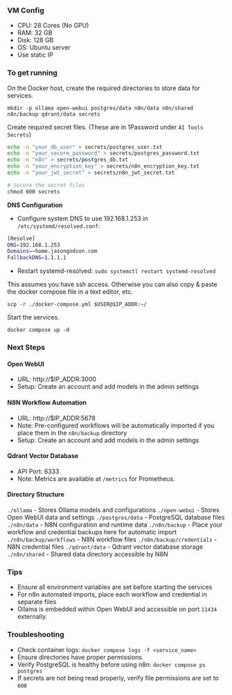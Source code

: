 ### VM Config
- CPU: 28 Cores (No GPU)
- RAM: 32 GB
- Disk: 128 GB
- OS: Ubuntu server
- Use static IP

### To get running

On the Docker host, create the required directories to store data for services.

`mkdir -p ollama open-webui postgres/data n8n/data n8n/shared n8n/backup qdrant/data secrets`

Create required secret files. (These are in 1Password under `AI Tools Secrets`)

```bash
echo -n "your_db_user" > secrets/postgres_user.txt
echo -n "your_secure_password" > secrets/postgres_password.txt
echo -n "n8n" > secrets/postgres_db.txt
echo -n "your_encryption_key" > secrets/n8n_encryption_key.txt
echo -n "your_jwt_secret" > secrets/n8n_jwt_secret.txt

# Secure the secret files
chmod 600 secrets
```

**DNS Configuration**
- Configure system DNS to use 192.168.1.253 in `/etc/systemd/resolved.conf`:
```bash
[Resolve]
DNS=192.168.1.253
Domains=~home.jasongodson.com
FallbackDNS=1.1.1.1
```
- Restart systemd-resolved: `sudo systemctl restart systemd-resolved`

This assumes you have ssh access. Otherwise you can also copy & paste the docker compose file in a text editor, etc.

`scp -r ./docker-compose.yml $USER@$IP_ADDR:~/`

Start the services.

`docker compose up -d`

### Next Steps

#### Open WebUI

- URL: http://$IP_ADDR:3000
- Setup: Create an account and add models in the admin settings

#### N8N Workflow Automation

- URL: http://$IP_ADDR:5678
- Note: Pre-configured workflows will be automatically imported if you place them in the `n8n/backup` directory
- Setup: Create an account and add models in the admin settings

#### Qdrant Vector Database

- API Port: 6333
- Note: Metrics are available at `/metrics` for Prometheus.

#### Directory Structure

`./ollama` - Stores Ollama models and configurations
`./open-webui` - Stores Open WebUI data and settings
`./postgres/data` - PostgreSQL database files
`./n8n/data` - N8N configuration and runtime data
`./n8n/backup` - Place your workflow and credential backups here for automatic import
`./n8n/backup/workflows` - N8N workflow files
`./n8n/backup/credentials` - N8N credential files
`./qdrant/data` - Qdrant vector database storage
`./n8n/shared` - Shared data directory accessible by N8N

### Tips
- Ensure all environment variables are set before starting the services
- For n8n automated imports, place each workflow and credential in separate files
- Ollama is embedded within Open WebUI and accessible on port `11434` externally.

### Troubleshooting

- Check container logs: `docker compose logs -f <service_name>`
- Ensure directories have proper permissions
- Verify PostgreSQL is healthy before using n8n: `docker compose ps postgres`
- If secrets are not being read properly, verify file permissions are set to `600`